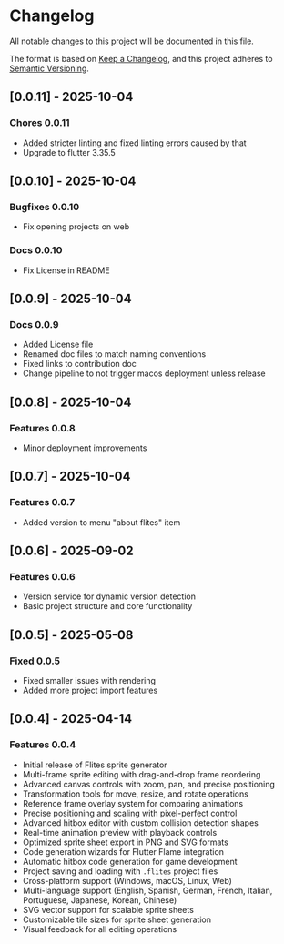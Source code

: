 # Changelog

All notable changes to this project will be documented in this file.

The format is based on [Keep a Changelog](https://keepachangelog.com/en/1.0.0/),
and this project adheres to [Semantic Versioning](https://semver.org/spec/v2.0.0.html).

## [0.0.11] - 2025-10-04

### Chores 0.0.11

- Added stricter linting and fixed linting errors caused by that
- Upgrade to flutter 3.35.5

## [0.0.10] - 2025-10-04

### Bugfixes 0.0.10

- Fix opening projects on web

### Docs 0.0.10

- Fix License in README

## [0.0.9] - 2025-10-04

### Docs 0.0.9

- Added License file
- Renamed doc files to match naming conventions
- Fixed links to contribution doc
- Change pipeline to not trigger macos deployment unless release

## [0.0.8] - 2025-10-04

### Features 0.0.8

- Minor deployment improvements

## [0.0.7] - 2025-10-04

### Features 0.0.7

- Added version to menu "about flites" item

## [0.0.6] - 2025-09-02

### Features 0.0.6

- Version service for dynamic version detection
- Basic project structure and core functionality

## [0.0.5] - 2025-05-08

### Fixed 0.0.5

- Fixed smaller issues with rendering
- Added more project import features

## [0.0.4] - 2025-04-14

### Features 0.0.4

- Initial release of Flites sprite generator
- Multi-frame sprite editing with drag-and-drop frame reordering
- Advanced canvas controls with zoom, pan, and precise positioning
- Transformation tools for move, resize, and rotate operations
- Reference frame overlay system for comparing animations
- Precise positioning and scaling with pixel-perfect control
- Advanced hitbox editor with custom collision detection shapes
- Real-time animation preview with playback controls
- Optimized sprite sheet export in PNG and SVG formats
- Code generation wizards for Flutter Flame integration
- Automatic hitbox code generation for game development
- Project saving and loading with `.flites` project files
- Cross-platform support (Windows, macOS, Linux, Web)
- Multi-language support (English, Spanish, German, French, Italian, Portuguese, Japanese, Korean, Chinese)
- SVG vector support for scalable sprite sheets
- Customizable tile sizes for sprite sheet generation
- Visual feedback for all editing operations
